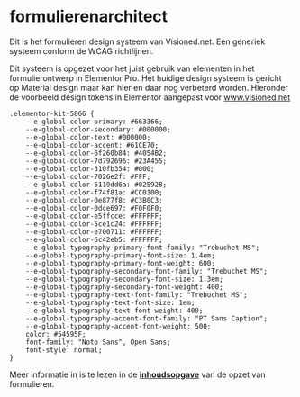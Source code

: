 # formulierenarchitect
Dit is het formulieren design systeem van Visioned.net. Een generiek systeem conform de WCAG richtlijnen.

Dit systeem is opgezet voor het juist gebruik van elementen in het formulierontwerp in Elementor Pro.
Het huidige design systeem is gericht op Material design maar kan hier en daar nog verbeterd worden. Hieronder de voorbeeld design tokens in Elementor aangepast voor www.visioned.net
```
.elementor-kit-5866 {
    --e-global-color-primary: #663366;
    --e-global-color-secondary: #000000;
    --e-global-color-text: #000000;
    --e-global-color-accent: #61CE70;
    --e-global-color-6f260b84: #4054B2;
    --e-global-color-7d792696: #23A455;
    --e-global-color-310fb354: #000;
    --e-global-color-7026e2f: #FFF;
    --e-global-color-5119dd6a: #025928;
    --e-global-color-f74f81a: #CC0100;
    --e-global-color-0e877f8: #C3B0C3;
    --e-global-color-0dce697: #F0F0F0;
    --e-global-color-e5ffcce: #FFFFFF;
    --e-global-color-5ce1c24: #FFFFFF;
    --e-global-color-e700711: #FFFFFF;
    --e-global-color-6c42eb5: #FFFFFF;
    --e-global-typography-primary-font-family: "Trebuchet MS";
    --e-global-typography-primary-font-size: 1.4em;
    --e-global-typography-primary-font-weight: 600;
    --e-global-typography-secondary-font-family: "Trebuchet MS";
    --e-global-typography-secondary-font-size: 1.3em;
    --e-global-typography-secondary-font-weight: 400;
    --e-global-typography-text-font-family: "Trebuchet MS";
    --e-global-typography-text-font-size: 1em;
    --e-global-typography-text-font-weight: 400;
    --e-global-typography-accent-font-family: "PT Sans Caption";
    --e-global-typography-accent-font-weight: 500;
    color: #54595F;
    font-family: "Noto Sans", Open Sans;
    font-style: normal;
}
```
Meer informatie in is te lezen in de **[inhoudsopgave](https://hackmd.io/Ap6wK2GGQfujuD35IvGhHQ?both)** van de opzet van formulieren.
